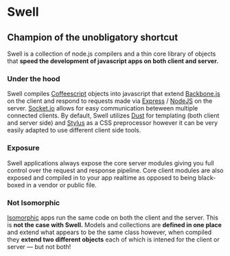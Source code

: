 # Swell

## Champion of the unobligatory shortcut

Swell is a collection of node.js compilers and a thin core library of objects that **speed the development of javascript apps on both client and server.**

### Under the hood

Swell compiles [Coffeescript](http://coffeescript.org/) objects into javascript that extend [Backbone.js](http://backbonejs.org) on the client and respond to requests made via [Express](http://expressjs.com/) / [NodeJS](http://nodejs.org) on the server. [Socket.io](http://socket.io) allows for easy communication beteween multiple connected clients.  By default, Swell utilizes [Dust](https://github.com/linkedin/dustjs/wiki/Dust-Tutorial) for templating (both client and server side) and [Stylus](http://learnboost.github.io/stylus/) as a CSS preprocessor however it can be very easily adapted to use different client side tools.

### Exposure

Swell applications always expose the core server modules giving you full control over the request and response pipeline. Core client modules are also exposed and compiled in to your app realtime as opposed to being black-boxed in a vendor or public file.

### Not Isomorphic

[Isomorphic](http://isomorphic.net/) apps run the same code on both the client and the server. This is **not the case with Swell.**  Models and collections are **defined in one place** and extend what appears to be the same class however, when compiled they **extend two different objects** each of which is intened for the client or server &mdash; but not both! 
 
<br>
